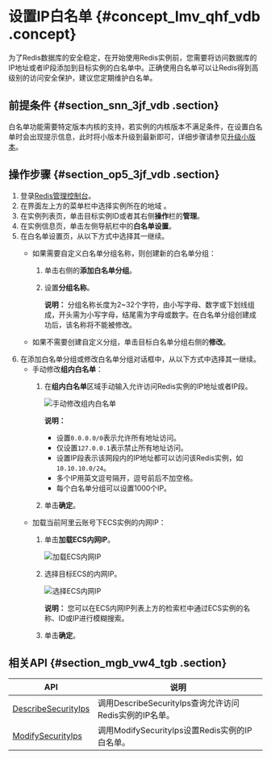 # 设置IP白名单 {#concept_lmv_qhf_vdb .concept}

为了Redis数据库的安全稳定，在开始使用Redis实例前，您需要将访问数据库的IP地址或者IP段添加到目标实例的白名单中。正确使用白名单可以让Redis得到高级别的访问安全保护，建议您定期维护白名单。

## 前提条件 {#section_snn_3jf_vdb .section}

白名单功能需要特定版本内核的支持，若实例的内核版本不满足条件，在设置白名单时会出现提示信息，此时将小版本升级到最新即可，详细步骤请参见[升级小版本](intl.zh-CN/用户指南/管理实例/升级小版本.md#)。

## 操作步骤 {#section_op5_3jf_vdb .section}

1.  登录[Redis管理控制台](https://kvstore.console.aliyun.com/)。
2.  在界面左上方的菜单栏中选择实例所在的地域 。
3.  在实例列表页，单击目标实例ID或者其右侧**操作**栏的**管理**。
4.  在实例信息页，单击左侧导航栏中的**白名单设置**。
5.  在白名单设置页，从以下方式中选择其一继续。
    -   如果需要自定义白名单分组名称，则创建新的白名单分组：
        1.  单击右侧的**添加白名单分组**。
        2.  设置**分组名称**。

            **说明：** 分组名称长度为2~32个字符，由小写字母、数字或下划线组成，开头需为小写字母，结尾需为字母或数字。在白名单分组创建成功后，该名称将不能被修改。

    -   如果不需要创建自定义分组，单击目标白名单分组右侧的**修改**。
6.  在添加白名单分组或修改白名单分组对话框中，从以下方式中选择其一继续。
    -   手动修改**组内白名单**：
        1.  在**组内白名单**区域手动输入允许访问Redis实例的IP地址或者IP段。

            ![](images/46644_zh-CN.png "手动修改组内白名单")

            **说明：** 

            -   设置`0.0.0.0/0`表示允许所有地址访问。
            -   仅设置`127.0.0.1`表示禁止所有地址访问。
            -   设置IP段表示该网段内的IP地址都可以访问该Redis实例，如`10.10.10.0/24`。
            -   多个IP用英文逗号隔开，逗号前后不加空格。
            -   每个白名单分组可以设置1000个IP。
        2.  单击**确定**。
    -   加载当前阿里云账号下ECS实例的内网IP：
        1.  单击**加载ECS内网IP**。

            ![](images/46645_zh-CN.png "加载ECS内网IP")

        2.  选择目标ECS的内网IP。

            ![](images/46642_zh-CN.png "选择ECS内网IP")

            **说明：** 您可以在ECS内网IP列表上方的检索栏中通过ECS实例的名称、ID或IP进行模糊搜索。

        3.  单击**确定**。

## 相关API {#section_mgb_vw4_tgb .section}

|API|说明|
|---|--|
|[DescribeSecurityIps](../../../../intl.zh-CN/API参考/网络安全/DescribeSecurityIps.md#)|调用DescribeSecurityIps查询允许访问Redis实例的IP名单。|
|[ModifySecurityIps](../../../../intl.zh-CN/API参考/网络安全/ModifySecurityIps.md#)|调用ModifySecurityIps设置Redis实例的IP白名单。|

